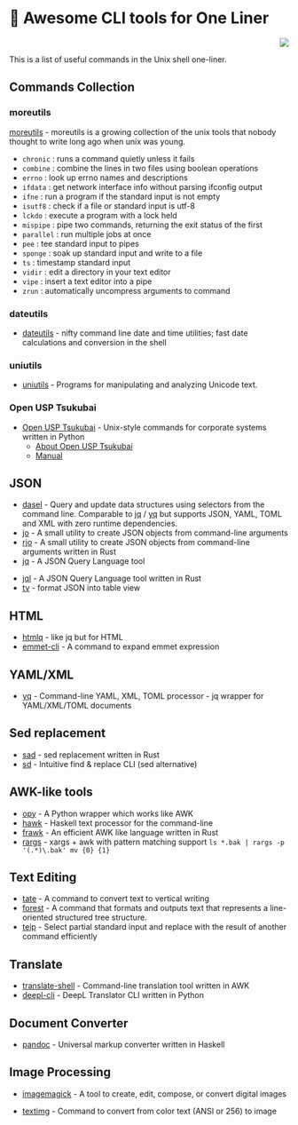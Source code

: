 # 🐚 Awesome CLI tools for One Liner

<div align="right">
<img src="https://img.shields.io/static/v1?label=LICENSE&message=CC0&color=blue&style=flat-square"/>
</div>

This is a list of useful commands in the Unix shell one-liner.

## Commands Collection

### moreutils

[moreutils](https://joeyh.name/code/moreutils/) - moreutils is a growing collection of the unix tools that nobody thought to write long ago when unix was young.

- `chronic` : runs a command quietly unless it fails
- `combine` : combine the lines in two files using boolean operations
- `errno` : look up errno names and descriptions
- `ifdata` : get network interface info without parsing ifconfig output
- `ifne` : run a program if the standard input is not empty
- `isutf8` : check if a file or standard input is utf-8
- `lckdo` : execute a program with a lock held
- `mispipe` : pipe two commands, returning the exit status of the first
- `parallel` : run multiple jobs at once
- `pee` : tee standard input to pipes
- `sponge` : soak up standard input and write to a file
- `ts` : timestamp standard input
- `vidir` : edit a directory in your text editor
- `vipe` : insert a text editor into a pipe
- `zrun` : automatically uncompress arguments to command

### dateutils

- [dateutils](https://github.com/hroptatyr/dateutils) - nifty command line date and time utilities; fast date calculations and conversion in the shell

### uniutils

- [uniutils](http://www.billposer.org/Software/unidesc.html) -  Programs for manipulating and analyzing Unicode text.

### Open USP Tsukubai

- [Open USP Tsukubai](https://github.com/usp-engineers-community/Open-usp-Tukubai) - Unix-style commands for corporate systems written in Python
  - [About Open USP Tsukubai](https://uec.usp-lab.com/tukubai)
  - [Manual](https://uec.usp-lab.com/tukubai_man)

## JSON 

* [dasel](https://github.com/tomwright/dasel) - Query and update data structures using selectors from the command line. Comparable to [jq](https://github.com/stedolan/jq) / [yq](https://github.com/kislyuk/yq) but supports JSON, YAML, TOML and XML with zero runtime dependencies.
* [jo](https://github.com/jpmens/jo) - A small utility to create JSON objects from command-line arguments
* [rjo](https://github.com/dskkato/rjo) - A small utility to create JSON objects from command-line arguments written in Rust
* [jq](https://github.com/stedolan/jq) - A JSON Query Language tool

- [jql](https://github.com/yamafaktory/jql) - A JSON Query Language tool written in Rust
- [tv](https://github.com/uzimaru0000/tv) - format JSON into table view

## HTML

- [htmlq](https://github.com/mgdm/htmlq) - like jq but for HTML
- [emmet-cli](https://github.com/Delapouite/emmet-cli) - A command to expand emmet expression

## YAML/XML

- [yq](https://github.com/kislyuk/yq) - Command-line YAML, XML, TOML processor - jq wrapper for YAML/XML/TOML documents

## Sed replacement

- [sad](https://github.com/ms-jpq/sad) - sed replacement written in Rust
- [sd](https://github.com/chmln/sd) - Intuitive find & replace CLI (sed alternative)

## AWK-like tools

- [opy](https://github.com/ryuichiueda/opy) - A Python wrapper which works like AWK
- [hawk](https://github.com/gelisam/hawk) - Haskell text processor for the command-line
- [frawk](https://github.com/ezrosent/frawk) - An efficient AWK like language written in Rust
- [rargs](https://github.com/lotabout/rargs) - xargs + awk with pattern matching support `ls *.bak | rargs -p '(.*)\.bak' mv {0} {1}`

## Text Editing

- [tate](https://github.com/mattn/tate) - A command to convert text to vertical writing
- [forest](https://github.com/KoharaKazuya/forest) - A command that formats and outputs text that represents a line-oriented structured tree structure.
- [teip](https://github.com/greymd/teip) - Select partial standard input and replace with the result of another command efficiently

## Translate

- [translate-shell](https://github.com/soimort/translate-shell) - Command-line translation tool written in AWK
- [deepl-cli](https://github.com/eggplants/deepl-cli) - DeepL Translator CLI written in Python

## Document Converter

- [pandoc](https://github.com/jgm/pandoc) - Universal markup converter written in Haskell

## Image Processing

- [imagemagick](https://imagemagick.org/index.php) - A tool to create, edit, compose, or convert digital images

- [textimg](https://github.com/jiro4989/textimg) - Command to convert from color text (ANSI or 256) to image


